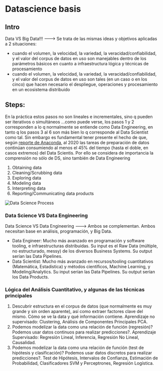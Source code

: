 # Datascience basis

## Intro
Data VS Big Data!!! ---> Se trata de las mismas ideas y objetivos aplicadas a 2 situaciones:
* cuando el volumen, la velocidad, la variedad, la veracidad/confiabilidad, y el valor del corpus de datos en uso son manejables dentro de los parámetros básicos en cuanto a infraestructura lógica y técnicas de procesamiento
* cuando el volumen, la velocidad, la variedad, la veracidad/confiabilidad, y el valor del corpus de datos en uso son tales (en un caso o en los cinco) que hacen necesario el despliegue, operaciones y procesamiento en un ecosistema distribuido

## Steps:

En la práctica estos pasos no son lineales e incrementales, sino q pueden ser iterativos o simultáneos ...como puede verse, los pasos 1 y 2 corresponden a lo q normalmente se entiende como Data Engineering, en tanto q los pasos 3 al 6 son más bien lo q corresponde al Data Scientist como tal. Sin embargo es fundamental tener presente el hecho de que, según [reporte de Anaconda](https://www.anaconda.com/state-of-data-science-2020), al 2020 las tareas de preparación de datos continúan consumiendo al menos el 45% del tiempo (hasta el doble, en casos extremos) del Data Scientis. Por ello se considera de importancia la comprensión no sólo de DS, sino también de Data Engineering

1. Obtaining data
2. Cleaning/Scrubbing data
3. Exploring data
4. Modeling data
5. Interpreting data
6. Reporting/Communicating data products

![Data Science Process](./data_sci_process.jpeg "Data Science Process")

### Data Science VS Data Engineering
Data Science VS Data Engineering ---> Ambos se complementan. Ambos necesitan base en análisis, programación, y Big Data.
* Data Engineer: Mucho más avanzado en programación y software tooling, e infraestructuras distribuidas. Su input es el Raw Data (múltiple, no estructurado, messy) de los diversos Business Systems. Su output serían las Data Pipelines.
* Data Scientist: Mucho más avanzado en recursos/tooling cuantitativos (Matemática, Estadística) y métodos científicos, Machine Learning, y Modeling/Analytics. Su input serían las Data Pipelines. Su output serían los Data Products.

### Lógica del Análisis Cuantitativo, y algunas de las técnicas principales
1. Descubrir estructura en el corpus de datos (que normalmente es muy grande y sin orden aparente), así como extraer factores clave del mismo. Cómo se ve la data y qué información contiene. Aprendizaje no supervisado: Clustering, Análisis de Componentes Principales PCA.
2. Podemos modelizar la data como una relación de función (regresión)? Podemos usar datos continuos para realizar predicciones?. Aprendizaje Supervisado: Regresión Lineal, Inferencia, Regresión No Lineal, Causalidad.
3. Podemos modelizar la data como una relación de función (test de hipótesis y clasificación)? Podemos usar datos discretos para realizar predicciones?. Test de Hipótesis, Intervalos de Confianza, Estimación de Probabilidad, Clasificadores SVM y Perceptrones, Regresión Logística.
